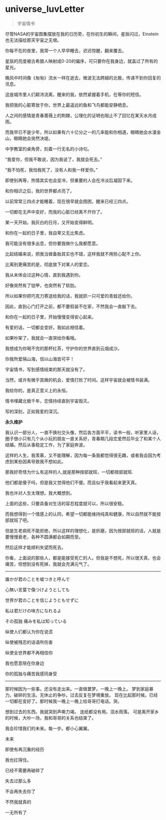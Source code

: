# universe_luvLetter
> 宇宙情书

尽管NASA的宇宙图集摆放在我的日历旁，在你初生的瞬间，星辰闪过，Einstein也无法描绘那天宇宙之无垠。

你每不在的夜里，我常一个人早早睡去，迟迟惊醒，翻来覆去。

星辰的亮度被古希腊人映射成0-20的偏序，可只要你在我身边，就盖过了所有的星光。

晚风中时间像《匆匆》流水一样在逝去，微波无法跨越的北极，传递不到你回复的讯息。

这座城市里人们颠沛流离，醒来的我，依然紧握着手机，在等你的短信。

我把我的心脏寄放于你，世界上最遥远的鱼和飞鸟都能安静栖息。

人之间的感情是青春蔷薇上的荆棘，公理化的证明也阻止不了回忆在某天水月成雨。

而我早已不是少年，所以如果有六十亿分之一的几率能和你相遇，眼睛她会水漫金山，眼睛她会突然决堤。

中学教室的桌角旁，刻着一行无名的小诗句。

“我爱你，但我不敢说，因为我说了，我就会死去。”

“我不怕死，我怕我死了，没有人和我一样爱你。”

即使别再等，热情其实也会变冷，但重要的人会在冷淡后凝固下来。

和你相识之后，我的世界都点亮了。

以前常常三四点才能睡着，现在很早就会困困，醒来已经三四点。

一切都在无声中变好，而我的心脏已经离不开你了。

某一天开始，我灰白的日月，又开始变得鲜明。

和你在一起的日子里，我自卑又无比焦虑。

我可能没有很多出息，但你要我做什么我都愿意。

比起结婚来说，把我当做备胎其实也不错，这样我就不用担心配不上你。

比离别更痛苦的是，彻底放下对某人的爱恋。

我从未体会过这种心情，直到我遇到你。

好像突然有了铠甲，也突然有了软肋。

所以如果你把巧克力寄送给我的话，我就抓一只可爱的青蛙还给你。

因此，直到心门打开之前，都不要假装不在家，不然我会一直敲下去。

和你在一起的日子里，开始慢慢变得安心起来。

有爱的话，一切都会变好。我如此相信着。

如果吵架了，我就会一直哭给你看哦。

我想成为你喝不完的那杯红茶，守护你的世界直到云烟成沙。

你我所爱隔山海，信以山海皆可平！

宇宙情书，写到感情结束的那天就没有了。

当然，或许有微乎其微的机会，爱情打败了时间。这样宇宙就会被情书装满。

我给你的，是真正意义上的永恒。

情书埋藏北极千年，恋情持续直到宇宙毁灭。

写的深刻，正如我爱的深沉。

**永久维护**



我认识一部分人，一直不换社交头像，然后各方面平平，读书一般，听家里人话，圈子很小只有几个从小玩的朋友一直关系好，青春期几段恋爱然后毕业了和某个人结婚。然后从事稳定工作，为了家庭奔波。

这样的人生，我羡慕，又不能理解，因为每一条我都觉得很无趣，或者我会因为考虑到某些因素导致我不想如此。

那我好奇怪为什么有这样的人,就是那种按部就班，一切都按部就班.

他们都是傻子吗，但是我又觉得他们不傻。而且似乎我看起来更天真。

我也许对人生太理想。我大概想到。

上面的这些，只要具备对生活的容忍程度就可以，所以很安稳。

而我想得到一个情感上的认同，希望一切都能维持纯真和健康，所以自然就不能按部就班了吧。

但是生老病死不能拒绝，所以这样的理想化，是折磨，因为按部就班的话，人就是要慢慢衰老，各种不圆满都会如期而至。

然后这样才能顺利失望而死去。

你看，上面说的那些人，都是能接受死亡的人。但我是不想死，所以很天真，也会痛苦，但想到没有死掉，我就会充满元气了。

****

誰かが君のことを嘘つきと呼んで

心無い言葉で傷つけようとしても

世界が君のことを信じようともせずに

私は君だけの味方になれるよ

その孤独 痛みを私は知っている

纵使人们都认为你在说谎

纵使被残忍的话语所伤害

纵使全世界都不再相信你

我也愿意陪在你身边

你的孤独与痛苦我感同身受
****

那时候因为一些事。还没有走出来。一直做噩梦。一晚上一晚上。
梦到家庭暴力。破碎的生活。无休止的争吵。过去反复在梦境重放。
现在比起那时候。已经一切都在变好了。那时候我一晚上一晚上给哥哥打电话。哭。

想到过去的东西。我就哭到声嘶力竭。
连纸都没有用。泪水雨落。
可是离开家乡的时候，大吵一场，我和哥哥的关系也结束了。

我会珍惜我们的未来。每一步。都小心翼翼。

未来

即使有再沉重的经历

我也扛得住。

已经不需要再破碎了

失去过那么多

不会再失去你了

不然我就真的

一无所有了
